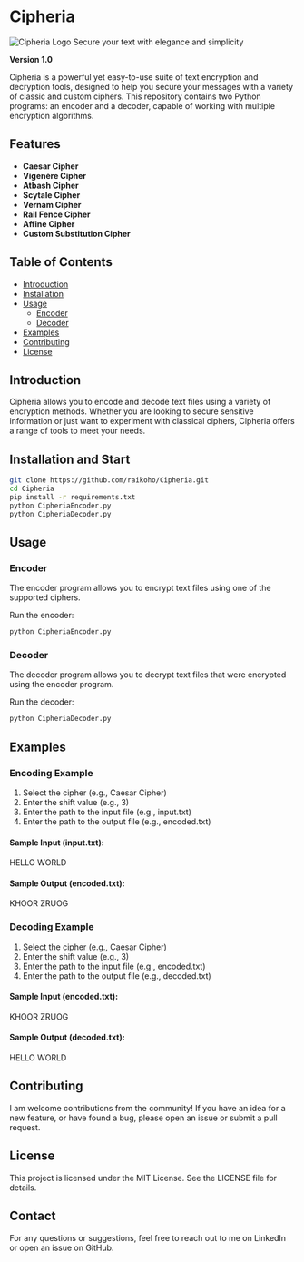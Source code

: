 # Cipheria

![Cipheria Logo](https://your-image-link-here.com/logo.png)
Secure your text with elegance and simplicity

**Version 1.0**

Cipheria is a powerful yet easy-to-use suite of text encryption and decryption tools, designed to help you secure your messages with a variety of classic and custom ciphers. This repository contains two Python programs: an encoder and a decoder, capable of working with multiple encryption algorithms.

## Features

- **Caesar Cipher**
- **Vigenère Cipher**
- **Atbash Cipher**
- **Scytale Cipher**
- **Vernam Cipher**
- **Rail Fence Cipher**
- **Affine Cipher**
- **Custom Substitution Cipher**

## Table of Contents

- [Introduction](#introduction)
- [Installation](#installation)
- [Usage](#usage)
  - [Encoder](#encoder)
  - [Decoder](#decoder)
- [Examples](#examples)
- [Contributing](#contributing)
- [License](#license)

## Introduction

Cipheria allows you to encode and decode text files using a variety of encryption methods. Whether you are looking to secure sensitive information or just want to experiment with classical ciphers, Cipheria offers a range of tools to meet your needs.

## Installation and Start
```sh
git clone https://github.com/raikoho/Cipheria.git
cd Cipheria
pip install -r requirements.txt
python CipheriaEncoder.py
python CipheriaDecoder.py
```
## Usage
### Encoder
The encoder program allows you to encrypt text files using one of the supported ciphers.

Run the encoder:
```sh
python CipheriaEncoder.py
```

### Decoder
The decoder program allows you to decrypt text files that were encrypted using the encoder program.

Run the decoder:
```sh
python CipheriaDecoder.py
```

## Examples

### Encoding Example

1) Select the cipher (e.g., Caesar Cipher)
2) Enter the shift value (e.g., 3)
3) Enter the path to the input file (e.g., input.txt)
4) Enter the path to the output file (e.g., encoded.txt)

#### Sample Input (input.txt):
HELLO WORLD
#### Sample Output (encoded.txt):
KHOOR ZRUOG

### Decoding Example

1) Select the cipher (e.g., Caesar Cipher)
2) Enter the shift value (e.g., 3)
3) Enter the path to the input file (e.g., encoded.txt)
4) Enter the path to the output file (e.g., decoded.txt)

#### Sample Input (encoded.txt):
KHOOR ZRUOG
#### Sample Output (decoded.txt):
HELLO WORLD

## Contributing
I am welcome contributions from the community! If you have an idea for a new feature, or have found a bug, please open an issue or submit a pull request.

## License
This project is licensed under the MIT License. See the LICENSE file for details.

## Contact
For any questions or suggestions, feel free to reach out to me on LinkedIn or open an issue on GitHub.
